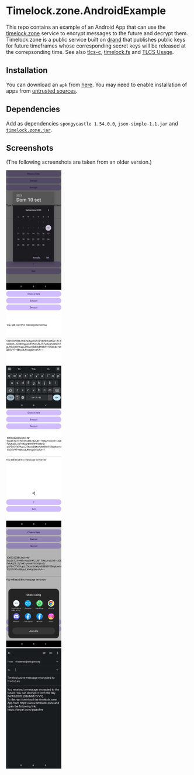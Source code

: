 # Timelock.zone.AndroidExample
This repo contains an example of an Android App that can use the [timelock.zone](https://www.timelock.zone) service to encrypt messages to the future and decrypt them. Timelock.zone is a public service built on [drand](https://drand.love) that publishes public keys for future timeframes whose corresponding secret keys will be released at the correpsonding time.
See also [tlcs-c](https://github.com/aragonzkresearch/tlcs-c/), [timelock.fs](https://github.com/vincenzoiovino/timelock.fs) and [TLCS Usage](https://github.com/aragonzkresearch/tlcs-c/blob/main/examples/howtoencrypt.md).

## Installation
You can download an `apk` from [here](https://github.com/vincenzoiovino/Timelock.zone.AndroidExample/blob/master/timelock.zone.apk). You may need to enable installation of apps from [untrusted sources](https://www.wikihow.com/Allow-Apps-from-Unknown-Sources-on-Android).

## Dependencies
Add as dependencies ``spongycastle 1.54.0.0``, ``json-simple-1.1.jar`` and [``timelock.zone.jar``](https://github.com/vincenzoiovino/TimelockJavaAPI/tree/main). 

## Screenshots
(The following screenshots are taken from an older version.)

<img src="screenshotlock1.jpg" width="30%" height="30%" />
<br>
<img src="screenshotlock2.jpg" width="30%" height="30%" />
<br>
<img src="screenshotlock3.jpg" width="30%" height="30%" />
<br>
<img src="screenshotlock4.jpg" width="30%" height="30%" />
<br>
<img src="screenshotlock5.jpg" width="30%" height="30%" />


